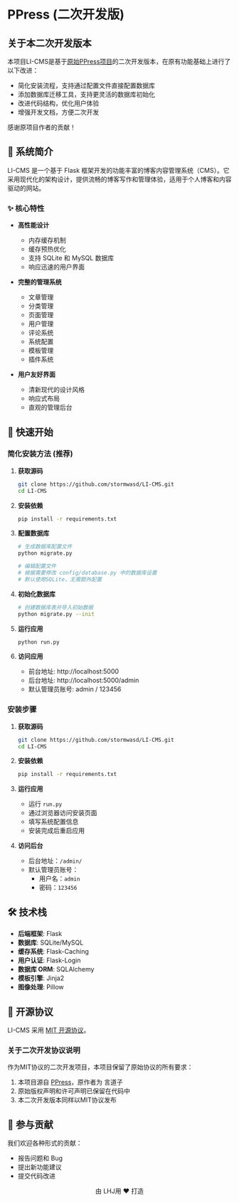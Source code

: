 # PPress (二次开发版)

## 关于本二次开发版本

本项目LI-CMS是基于[原始PPress项目](https://gitee.com/fojie/PPress)的二次开发版本，在原有功能基础上进行了以下改进：

- 简化安装流程，支持通过配置文件直接配置数据库
- 添加数据库迁移工具，支持更灵活的数据库初始化
- 改进代码结构，优化用户体验
- 增强开发文档，方便二次开发

感谢原项目作者的贡献！

## 🌟 系统简介

LI-CMS 是一个基于 Flask 框架开发的功能丰富的博客内容管理系统（CMS）。它采用现代化的架构设计，提供流畅的博客写作和管理体验，适用于个人博客和内容驱动的网站。

### ✨ 核心特性

- **高性能设计**
  - 内存缓存机制
  - 缓存预热优化
  - 支持 SQLite 和 MySQL 数据库
  - 响应迅速的用户界面

- **完整的管理系统**
  - 文章管理
  - 分类管理
  - 页面管理
  - 用户管理
  - 评论系统
  - 系统配置
  - 模板管理
  - 插件系统

- **用户友好界面**
  - 清新现代的设计风格
  - 响应式布局
  - 直观的管理后台

## 🚀 快速开始

### 简化安装方法 (推荐)

1. **获取源码**
   ```bash
   git clone https://github.com/stormwasd/LI-CMS.git
   cd LI-CMS
   ```

2. **安装依赖**
   ```bash
   pip install -r requirements.txt
   ```

3. **配置数据库**
   ```bash
   # 生成数据库配置文件
   python migrate.py
   
   # 编辑配置文件
   # 根据需要修改 config/database.py 中的数据库设置
   # 默认使用SQLite，无需额外配置
   ```

4. **初始化数据库**
   ```bash
   # 创建数据库表并导入初始数据
   python migrate.py --init
   ```

5. **运行应用**
   ```bash
   python run.py
   ```

6. **访问应用**
   - 前台地址: http://localhost:5000
   - 后台地址: http://localhost:5000/admin
   - 默认管理员账号: admin / 123456

### 安装步骤

1. **获取源码**
   ```bash
   git clone https://github.com/stormwasd/LI-CMS.git
   cd LI-CMS
   ```

2. **安装依赖**
   ```bash
   pip install -r requirements.txt
   ```

3. **运行应用**
   - 运行 `run.py`
   - 通过浏览器访问安装页面
   - 填写系统配置信息
   - 安装完成后重启应用

4. **访问后台**
   - 后台地址：`/admin/`
   - 默认管理员账号：
     - 用户名：`admin`
     - 密码：`123456`

## 🛠️ 技术栈

- **后端框架**: Flask
- **数据库**: SQLite/MySQL
- **缓存系统**: Flask-Caching
- **用户认证**: Flask-Login
- **数据库 ORM**: SQLAlchemy
- **模板引擎**: Jinja2
- **图像处理**: Pillow

## 📄 开源协议

LI-CMS 采用 [MIT 开源协议](LICENSE)。

### 关于二次开发协议说明

作为MIT协议的二次开发项目，本项目保留了原始协议的所有要求：

1. 本项目源自 [PPress](https://gitee.com/fojie/PPress)，原作者为 言道子
2. 原始版权声明和许可声明已保留在代码中
3. 本二次开发版本同样以MIT协议发布

## 🤝 参与贡献

我们欢迎各种形式的贡献：
- 报告问题和 Bug
- 提出新功能建议
- 提交代码改进

<div align="center">
    <p>由 LHJ用 ❤️ 打造</p>
</div>